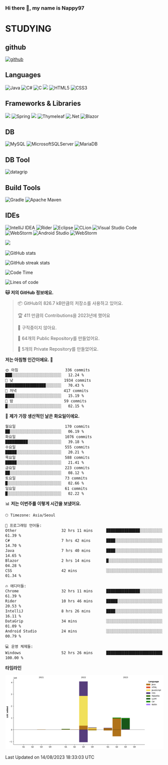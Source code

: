 ### Hi there 👋, my name is Nappy97

# STUDYING
## github
[<img src='https://cdn.jsdelivr.net/npm/simple-icons@3.0.1/icons/github.svg' alt='github' height='40'>](https://github.com/Nappy97)  

## Languages
![Java](https://img.shields.io/badge/java-%23ED8B00.svg?style=for-the-badge&logo=openjdk&logoColor=white) ![C#](https://img.shields.io/badge/c%23-%23239120.svg?style=for-the-badge&logo=c-sharp&logoColor=white) ![C](https://img.shields.io/badge/c-%2300599C.svg?style=for-the-badge&logo=c&logoColor=white) <img src="https://img.shields.io/badge/javascript-F7DF1E?style=for-the-badge&logo=javascript&logoColor=black"> ![HTML5](https://img.shields.io/badge/html5-%23E34F26.svg?style=for-the-badge&logo=html5&logoColor=white) ![CSS3](https://img.shields.io/badge/css3-%231572B6.svg?style=for-the-badge&logo=css3&logoColor=white)

## Frameworks & Libraries
<img src="https://img.shields.io/badge/bootstrap-7952B3?style=for-the-badge&logo=bootstrap&logoColor=white"> ![Spring](https://img.shields.io/badge/spring-%236DB33F.svg?style=for-the-badge&logo=spring&logoColor=white) <img src="https://img.shields.io/badge/jQuery-0769AD?style=for-the-badge&logo=jquery&logoColor=white"> ![Thymeleaf](https://img.shields.io/badge/Thymeleaf-%23005C0F.svg?style=for-the-badge&logo=Thymeleaf&logoColor=white) ![.Net](https://img.shields.io/badge/.NET-5C2D91?style=for-the-badge&logo=.net&logoColor=white) ![Blazor](https://img.shields.io/badge/blazor-%235C2D91.svg?style=for-the-badge&logo=blazor&logoColor=white)

## DB
![MySQL](https://img.shields.io/badge/mysql-%2300f.svg?style=for-the-badge&logo=mysql&logoColor=white) ![MicrosoftSQLServer](https://img.shields.io/badge/Microsoft%20SQL%20Server-CC2927?style=for-the-badge&logo=microsoft%20sql%20server&logoColor=white) ![MariaDB](https://img.shields.io/badge/MariaDB-003545?style=for-the-badge&logo=mariadb&logoColor=white)

## DB Tool
![datagrip](https://img.shields.io/badge/datagrip-9681EB?style=flat&logo=datagrip)

## Build Tools
![Gradle](https://img.shields.io/badge/Gradle-02303A.svg?style=for-the-badge&logo=Gradle&logoColor=white) ![Apache Maven](https://img.shields.io/badge/Apache%20Maven-C71A36?style=for-the-badge&logo=Apache%20Maven&logoColor=white)

## IDEs
![IntelliJ IDEA](https://img.shields.io/badge/IntelliJIDEA-000000.svg?style=for-the-badge&logo=intellij-idea&logoColor=white) ![Rider](https://img.shields.io/badge/Rider-000000.svg?style=for-the-badge&logo=Rider&logoColor=white&color=black&labelColor=crimson) ![Eclipse](https://img.shields.io/badge/Eclipse-FE7A16.svg?style=for-the-badge&logo=Eclipse&logoColor=white) ![CLion](https://img.shields.io/badge/CLion-black?style=for-the-badge&logo=clion&logoColor=white) ![Visual Studio Code](https://img.shields.io/badge/Visual%20Studio%20Code-0078d7.svg?style=for-the-badge&logo=visual-studio-code&logoColor=white) ![WebStorm](https://img.shields.io/badge/webstorm-143?style=for-the-badge&logo=webstorm&logoColor=white&color=black) ![Android Studio](https://img.shields.io/badge/Android%20Studio-3DDC84.svg?style=for-the-badge&logo=android-studio&logoColor=white) ![WebStorm](https://img.shields.io/badge/webstorm-143?style=for-the-badge&logo=webstorm&logoColor=white&color=black)

<div>
  <img  src="https://github-readme-stats.vercel.app/api/top-langs/?username=Nappy97&langs_count=8&exclude_repo=Example-deep-learning-from-scratch&layout=compact&line_height=24&hide_border=true&title_color=d88e82&card_width=280">
<div>
  
![GitHub stats](https://github-readme-stats.vercel.app/api?username=Nappy97&show_icons=true)  

![GitHub streak stats](https://github-readme-streak-stats.herokuapp.com/?user=Nappy97)  

<!--START_SECTION:waka-->
![Code Time](http://img.shields.io/badge/Code%20Time-464%20hrs%2023%20mins-blue)

![Lines of code](https://img.shields.io/badge/%EC%A0%80%EB%8A%94%20%EC%97%AC%ED%83%9C%EA%B9%8C%EC%A7%80%20-6.5%20million%20%EC%A4%84%EC%9D%98%20%EC%BD%94%EB%93%9C%EB%A5%BC%20%EC%9E%91%EC%84%B1%ED%96%88%EC%96%B4%EC%9A%94.-blue)

**🐱 저의 GitHub 정보에요.** 

> 📦 GitHub의 826.7 kB만큼의 저장소를 사용하고 있어요. 
 > 
> 🏆 411 만큼의 Contributions을 2023년에 했어요
 > 
> 🚫 구직중이지 않아요.
 > 
> 📜 64개의 Public Repository를 만들었어요. 
 > 
> 🔑 5개의 Private Repository를 만들었어요. 
 > 
**저는 아침형 인간이에요. 🐤** 

```text
🌞 아침                     336 commits         ███░░░░░░░░░░░░░░░░░░░░░░   12.24 % 
🌆 낮　                     1934 commits        ██████████████████░░░░░░░   70.43 % 
🌃 저녁                     417 commits         ████░░░░░░░░░░░░░░░░░░░░░   15.19 % 
🌙 밤　                     59 commits          █░░░░░░░░░░░░░░░░░░░░░░░░   02.15 % 
```
📅 **제가 가장 생산적인 날은 화요일이에요.** 

```text
월요일                      170 commits         ██░░░░░░░░░░░░░░░░░░░░░░░   06.19 % 
화요일                      1076 commits        ██████████░░░░░░░░░░░░░░░   39.18 % 
수요일                      555 commits         █████░░░░░░░░░░░░░░░░░░░░   20.21 % 
목요일                      588 commits         █████░░░░░░░░░░░░░░░░░░░░   21.41 % 
금요일                      223 commits         ██░░░░░░░░░░░░░░░░░░░░░░░   08.12 % 
토요일                      73 commits          █░░░░░░░░░░░░░░░░░░░░░░░░   02.66 % 
일요일                      61 commits          █░░░░░░░░░░░░░░░░░░░░░░░░   02.22 % 
```


📊 **저는 이번주를 이렇게 시간을 보냈어요.** 

```text
🕑︎ Timezone: Asia/Seoul

💬 프로그래밍 언어들: 
Other                    32 hrs 11 mins      ███████████████░░░░░░░░░░   61.39 % 
C#                       7 hrs 42 mins       ████░░░░░░░░░░░░░░░░░░░░░   14.70 % 
Java                     7 hrs 40 mins       ████░░░░░░░░░░░░░░░░░░░░░   14.65 % 
Blazor                   2 hrs 14 mins       █░░░░░░░░░░░░░░░░░░░░░░░░   04.28 % 
CSS                      42 mins             ░░░░░░░░░░░░░░░░░░░░░░░░░   01.34 % 

🔥 에디터들: 
Chrome                   32 hrs 11 mins      ███████████████░░░░░░░░░░   61.39 % 
Rider                    10 hrs 46 mins      █████░░░░░░░░░░░░░░░░░░░░   20.53 % 
IntelliJ                 8 hrs 26 mins       ████░░░░░░░░░░░░░░░░░░░░░   16.11 % 
DataGrip                 34 mins             ░░░░░░░░░░░░░░░░░░░░░░░░░   01.09 % 
Android Studio           24 mins             ░░░░░░░░░░░░░░░░░░░░░░░░░   00.79 % 

💻 운영 체제들: 
Windows                  52 hrs 26 mins      █████████████████████████   100.00 % 
```

**타임라인**

![Lines of Code chart](https://raw.githubusercontent.com/Nappy97/Nappy97/main/assets/bar_graph.png)


 Last Updated on 14/08/2023 18:33:03 UTC
<!--END_SECTION:waka-->
